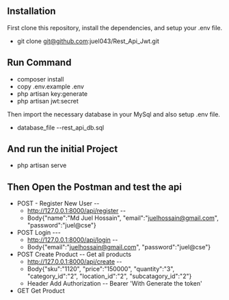 

## Installation

First clone this repository, install the dependencies, and setup your .env file.

- git clone git@github.com:juel043/Rest_Api_Jwt.git
## Run Command
- composer install
- copy .env.example   .env
- php artisan key:generate
- php artisan jwt:secret

Then import the necessary database in your MySql and also setup .env file.
- database_file  --rest_api_db.sql

## And run the initial Project
- php artisan serve
## Then Open the Postman and test the api 
- POST - Register New User --
  - http://127.0.0.1:8000/api/register --
  - Body{"name":"Md Juel Hossain",
    "email":"juelhossain@gmail.com",
    "password":"juel@cse"}
 - POST Login ---
   - http://127.0.0.1:8000/api/login -- 
   - Body{"email":"juelhossain@gmail.com",
    "password":"juel@cse"}
 - POST Create Product -- Get all products
   - http://127.0.0.1:8000/api/create --
   - Body{"sku":"1120",
    "price":"150000",
    "quantity":"3",
    "category_id":"2",
    "location_id":"2",
    "subcatagory_id":"2"}
   - Header
    Add Authorization -- Bearer 'With Generate the token'
  - GET Get Product
    


